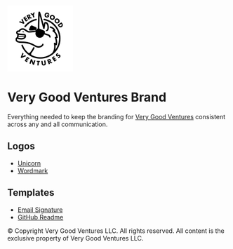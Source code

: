 [![Very Good Ventures](https://github.com/VGVentures/Very-Good-Brand/raw/main/logos/icon-unicorn/unicorn-vgv-black-inset-round.png)](https://verygood.ventures)

# Very Good Ventures Brand

Everything needed to keep the branding for [Very Good Ventures](https://verygood.ventures) consistent across any and all communication.

## Logos

- [Unicorn](./logos/icon-unicorn)
- [Wordmark](./logos/wordmark)

## Templates

- [Email Signature](./email-signature.html)
- [GitHub Readme](./github-readme.md)

© Copyright Very Good Ventures LLC. All rights reserved. All content is the exclusive property of Very Good Ventures LLC.
